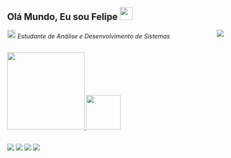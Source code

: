 ## Olá Mundo, Eu sou Felipe <img src=https://github.com/TheDudeThatCode/TheDudeThatCode/blob/master/Assets/gandalf_parrot.gif width="30">

<img align="right" src=https://c.tenor.com/_DOBjnGspYAAAAAM/code-coding.gif width-="190"> <img height="20em" src=https://github.com/TheDudeThatCode/TheDudeThatCode/blob/master/Assets/coin.gif width-="190"> *Estudante de Análise e Desenvolvimento de Sistemas* 

##

<div>
  <a href="https://github.com/Felipegcf14">
  <img height="180em" src="https://github-readme-stats.vercel.app/api?username=Felipegcf14&show_icons=true&theme=midnight-purple&include_all_commits=true&count_private=true"/>
  <img height="80em" src="https://github-readme-stats.vercel.app/api/top-langs/?username=Felipegcf14&show_icons=true&theme=midnight-purple"/>
</div>
  
##
  
<div> 
  <a href="https://www.linkedin.com/in/felipe-gabriel-10/" target="_blank"><img src="https://img.shields.io/badge/LinkedIn-0077B5?style=for-the-badge&logo=linkedin&logoColor=white" target="_blank"></a>
  <a href="https://instagram.com/felipegcf_" target="_blank"><img src="https://img.shields.io/badge/-Instagram-%23E4405F?style=for-the-badge&logo=instagram&logoColor=white" target="_blank"></a>
 	<a href="https://steamcommunity.com/id/FElip3gcf14/" target="_blank"><img src="https://img.shields.io/badge/Steam-000000?style=for-the-badge&logo=steam&logoColor=white"></a>
 <a href="https://open.spotify.com/user/22umbi5t5hnzoudlsy37brb3q?si=146ff368418b4699" target="_blank"><img src="https://img.shields.io/badge/Spotify-1ED760?&style=for-the-badge&logo=spotify&logoColor=white"></a> 
 
